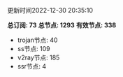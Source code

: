 更新时间2022-12-30 20:35:10

**总订阅: 73**
**总节点: 1293**
**有效节点: 338**
- trojan节点: 40
- ss节点: 109
- v2ray节点: 185
- ssr节点: 4
